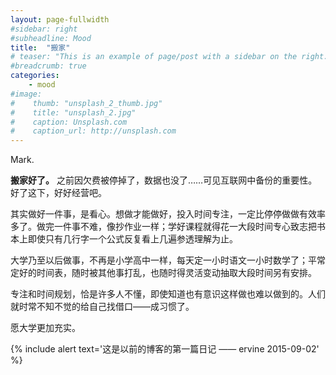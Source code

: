 ```yaml
---
layout: page-fullwidth
#sidebar: right
#subheadline: Mood
title:  "搬家"
# teaser: "This is an example of page/post with a sidebar on the right."
#breadcrumb: true
categories:
    - mood
#image:
#    thumb: "unsplash_2_thumb.jpg"
#    title: "unsplash_2.jpg"
#    caption: Unsplash.com
#    caption_url: http://unsplash.com
---
```


Mark.

**搬家好了。** 之前因欠费被停掉了，数据也没了……可见互联网中备份的重要性。好了这下，好好经营吧。

其实做好一件事，是看心。想做才能做好，投入时间专注，一定比停停做做有效率多了。做完一件事不难，像抄作业一样；学好课程就得花一大段时间专心致志把书本上即使只有几行字一个公式反复看上几遍参透理解为止。

大学乃至以后做事，不再是小学高中一样，每天定一小时语文一小时数学了；平常定好的时间表，随时被其他事打乱，也随时得灵活变动抽取大段时间另有安排。

专注和时间规划，恰是许多人不懂，即使知道也有意识这样做也难以做到的。人们就时常不知不觉的给自己找借口——成习惯了。

愿大学更加充实。

{% include alert text='这是以前的博客的第一篇日记  —— ervine 2015-09-02' %}
